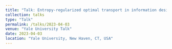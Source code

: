 ```yaml
---
title: "Talk: Entropy-regularized optimal transport in information design"
collection: talks
type: "Talk"
permalink: /talks/2023-04-03
venue: "Yale University Talk"
date: 2023-04-03
location: "Yale University, New Haven, CT, USA"
---
```

